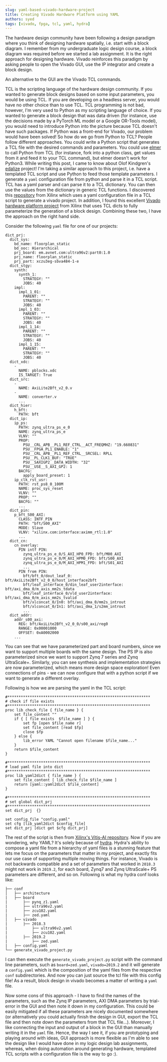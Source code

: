 ```yaml
---
slug: yaml-based-vivado-hardware-project
title: Creating Vivado Hardware Platform using YAML
authors: syed
tags: [vivado, fpga, tcl, yaml, hydra]
---
```


The hardware design community have been following a design paradigm where you think of designing hardware spatially, i.e. start with a block diagram. I remember from my undergraduate logic design course, a block diagram was required before we started a lab assignment. It is the right approach for designing hardware. Vivado reinforces this paradigm by asking people to open the Vivado GUI, use the IP integrator and create a block design.

An alternative to the GUI are the Vivado TCL commands.
<!-- <Image img={require('./assets/flow.png'')} />  -->
TCL is the scripting language of the hardware design community. If you wanted to generate block designs based on some input parameters, you would be using TCL. If you are developing on a headless server, you would have no other choice than to use TCL.
TCL programming is not bad, however, I'm very used to Python as my scripting language of choice. If you wanted to generate a block design that was data driven (for instance, use the decisions made by a PyTorch ML model or a Google OR-Tools model), you would need to introduce Python into the picture because TCL doesn't have such packages.
If Python was a front-end for Vivado, our problem would have been solved! So how do we go from Python to TCL? People follow different approaches. You could write a Python script that generates a TCL file with the desired commands and parameters. You could use [elmer](http://elmer.sourceforge.net/examples.html) to call Python from TCL (for instance, fork into a python class, get values from it and feed it to your TCL command), but elmer doesn't work for Python3. While writing this post, I came to know about Olof Kindgren's [edalize](https://github.com/olofk/edalize) project! I'm taking a similar approach to this project, i.e. have a templated TCL script and use Python to feed those template parameters.
I generate a `yaml` configuration file from python and parse it in a TCL script. TCL has a yaml parser and can parse it to a TCL dictionary. You can then use the values from the dictionary in generic TCL functions. I discovered this [repository](https://github.com/Xilinx/wireless-apps/tree/master/scripts) from Xilinx which uses a yaml configuration file in a TCL script to generate a vivado project. In addition, I found this excellent [Vivado hardware platform project](https://github.com/Xilinx/Vitis-AI/tree/master/DPU-TRD/prj/Vivado/scripts) from Xilinx that uses TCL dicts to fully parameterize the generation of a block design. Combining these two, I have the approach on the right hand side.

Consider the following `yaml` file for one of our projects:

```
dict_prj:
  dict_sys:
    bd_name: floorplan_static
    bd_ooc: Hierarchical
    prj_board: em.avnet.com:ultra96v2:part0:1.0
    prj_name: floorplan_static
    prj_part: xczu3eg-sbva484-1-e
  dict_stgy:
    synth:
      synth_1:
        STRATEGY: ""
        JOBS: 40
    impl:
      impl_1_01:
        PARENT: ""
        STRATEGY: ""
        JOBS: 40
      impl_1_03:
        PARENT: ""
        STRATEGY: ""
        JOBS: 40
      impl_1_14:
        PARENT: ""
        STRATEGY: ""
        JOBS: 40
      impl_1_15:
        PARENT: ""
        STRATEGY: ""
        JOBS: 40
  dict_xdc:
    -
      NAME: pblocks.xdc
      IS_TARGET: True
  dict_src:
    -
      NAME: AxiLite2Bft_v2_0.v
    -
      NAME: converter.v
      ...
  dict_hier:
    h_bft:
      PATH: bft
  dict_ip:
    ip_ps:
      PATH: zynq_ultra_ps_e_0
      NAME: zynq_ultra_ps_e
      VLNV: ""
      PROP:
        PSU__CRL_APB__PL1_REF_CTRL__ACT_FREQMHZ: "19.660831"
        PSU__FPGA_PL1_ENABLE: "1"
        PSU__CRL_APB__PL1_REF_CTRL__SRCSEL: RPLL
        PSU__PL_CLK1_BUF: "TRUE"
        PSU__SAXIGP2__DATA_WIDTH: "32"
        PSU__USE__S_AXI_GP2: 1
      BACFG:
        apply_board_preset: 1
    ip_clk_rst_usr:
      PATH: rst_ps8_0_100M
      NAME: proc_sys_reset
      VLNV: ""
      PROP: ""
      BACFG: ""
      ...
  dict_pin:
    p_bft_S00_AXI:
      CLASS: INTF_PIN
      PATH: "bft/S00_AXI"
      MODE: Slave
      VLNV: "xilinx.com:interface:aximm_rtl:1.0"
      ...
  dict_cn:
    cn_overlay:
      PIN intf PIN:
        zynq_ultra_ps_e_0/S_AXI_HP0_FPD: bft/M00_AXI
        zynq_ultra_ps_e_0/M_AXI_HPM0_FPD: bft/S00_AXI
        zynq_ultra_ps_e_0/M_AXI_HPM1_FPD: bft/S01_AXI
        ...
      PIN from PIN:
        bft/bft_0/dout_leaf_0: bft/AxiLite2Bft_v2_0_0/host_interface2bft
        bft/leaf_interface_0/din_leaf_user2interface: bft/axi_dma_0/m_axis_mm2s_tdata
        bft/leaf_interface_0/vld_user2interface: bft/axi_dma_0/m_axis_mm2s_tvalid
        bft/xlconcat_0/In0: bft/axi_dma_0/mm2s_introut
        bft/xlconcat_0/In1: bft/axi_dma_1/s2mm_introut
        ...
  dict_addr:
    addr_s00_axi:
      REG: bft/AxiLite2Bft_v2_0_0/s00_axi/reg0
      RANGE: 0x00001000
      OFFSET: 0xA0002000
    ...
```


You can see that we have parameterized part and board numbers, since we want to support multiple boards with the same design. The PS IP is also parameterized since we want to support Zynq 7 series and Zynq UltraScale+. Similarly, you can see synthesis and implementation strategies are now parameterized, which means more design space exploration! Even connections of pins - we can now configure that with a python script if we want to generate a different overlay.

Following is how we are parsing the yaml in the TCL script:

```
#****************************************************************
# check if file exists
#****************************************************************
proc lib_check_file { file_name } {
    set file_content ""
    if { [ file exists  $file_name ] } {
        set fp [open $file_name r]
        set file_content [read $fp]
        close $fp
    } else {
        lib_error YAML "Cannot open filename $file_name..."
    }
    return $file_content
}

#****************************************************************
# load yaml file into dict
#****************************************************************
proc lib_yaml2dict { file_name } {
    set file_content [ lib_check_file $file_name ]
    return [yaml::yaml2dict $file_content]
}

#****************************************************************
# set global dict_prj
#****************************************************************
set dict_prj  {}

set config_file "config.yaml"
set cfg [lib_yaml2dict $config_file]
set dict_prj [dict get $cfg dict_prj]
```

The rest of the script is then from [Xilinx's Vitis-AI repository](https://github.com/Xilinx/Vitis-AI/tree/master/DPU-TRD/prj/Vivado/scripts). 
Now if you are wondering, why YAML? It's solely because of [hydra](https://hydra.cc/). Hydra's ability to compose a yaml file from a hierarchy of yaml files is a stunning feature that lets me focus on the parameters that matter in my project, and exactly fits our use case of supporting multiple moving things. For instance, Vivado is not backwards compatible and a set of parameters that worked in `2018.3` might not work in `2019.2`, for each board, Zynq7 and Zynq UltraScale+ PS parameters are different, and so on. Following is what my hydra conf looks like:
```
├── conf
│   ├── architecture
|   ├── board
|       ├── pynq_z1.yaml
|       ├── ultra96v2.yaml
|       ├── zcu102.yaml
|       ├── zed.yaml
│   ├── vivado
|       ├── 2018.3
|           ├── ultra96v2.yaml
|           ├── zcu102.yaml
|       ├── 2019.2
|           ├── zed.yaml
|   ├── config.yaml
└── generate_vivado_project.py
```
I can then execute the `generate_vivado_project.py` script with the command line parameters, such as `board=zed.yaml`, `vivado=2019.2` and it will generate a `config.yaml` which is the composition of the yaml files from the respective `conf` subdirectories. And now you can just source the tcl file with this config file! As a result, block design in vivado becomes a matter of writing a `yaml` file. 

Now some cons of this approach - I have to find the names of the parameters, such as the Zynq IP parameters, AXI DMA parameters by trial-error in the GUI and then note it down in my configuration. This could be easily mitigated if all these parameters are nicely documented somewhere (or alternatively you could actually finish the design in GUI, export the TCL file and then note down the parameters from that TCL file...). Moreover, I like connecting the input and output of a block in the GUI than manually writing it in the `yaml` file. Hence, the way I see it, if you are prototyping and playing around with ideas, GUI approach is more flexible as I'm able to see the design like I would have done in my logic design lab assignments, whereas, when doing automation around generating hardware, templated TCL scripts with a configuration file is the way to go :). 